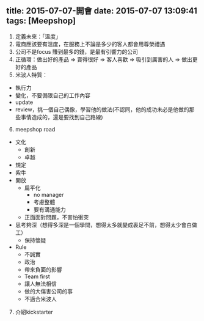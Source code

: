 title: 2015-07-07-開會
date: 2015-07-07 13:09:41
tags: [Meepshop]
---

1. 定義未來：「溫度」
2. 電商應該要有溫度，在服務上不論是多少的客人都會用尊榮禮遇
3. 公司不是focus 賺到最多的錢，是最有引響力的公司
4. 正循環：做出好的產品 => 賣得很好 => 客人喜歡 => 吸引到厲害的人 => 做出更好的產品
5. 米波人特質：
  * 執行力
  * 變化，不要侷限自己的工作內容
  * update
  * review，挑一個自己偶像，學習他的做法(不認同，他的成功未必是他做的那些事情造成的，還是要找到自己路線)
6. meepshop road
  * 文化
    - 創新
    - 卓越
  * 規定
  * 紫牛
  * 開放
    - 扁平化
      + no manager
      + 考慮整體
      + 要有溝通能力
    - 正面面對問題，不害怕衝突
  * 思考夠深（想得多深是一個學問，想得太多就變成裹足不前，想得太少會白做工）
    - 保持懷疑
  * Rule
    - 不誠實
    - 政治
    - 帶來負面的影響
    - Team first
    - 讓人無法相信
    - 做的大傷害公司的事
    - 不適合米波人
7. 介紹kickstarter
